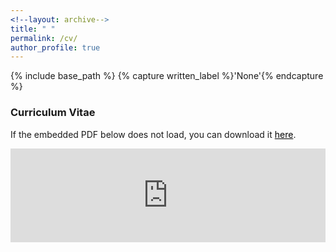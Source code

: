 ```yaml
---
<!--layout: archive-->
title: " "
permalink: /cv/
author_profile: true
---
```


{% include base_path %}
{% capture written_label %}'None'{% endcapture %}

### Curriculum Vitae

If the embedded PDF below does not load, you can download it <a style='color: black;' href='https://xmgbautista.github.io/cv/cv_xmgbautista.pdf'>here</a>.
<br>

<embed src="https://xmgbautista.github.io/cv/cv_xmgbautista.pdf" type="application/pdf" width="100%" />